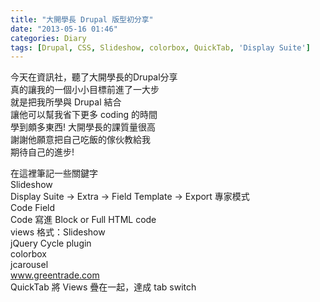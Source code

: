 ```yaml
---
title: "大開學長 Drupal 版型初分享"
date: "2013-05-16 01:46"
categories: Diary
tags: [Drupal, CSS, Slideshow, colorbox, QuickTab, 'Display Suite']
---
```


今天在資訊社，聽了大開學長的Drupal分享  
真的讓我的一個小小目標前進了一大步  
就是把我所學與 Drupal 結合  
讓他可以幫我省下更多 coding 的時間  
學到頗多東西! 大開學長的課質量很高  
謝謝他願意把自己吃飯的傢伙教給我  
期待自己的進步!  

在這裡筆記一些關鍵字  
Slideshow  
Display Suite -> Extra -> Field Template -> Export 專家模式  
Code Field  
Code 寫進 Block or Full HTML code  
views 格式：Slideshow  
jQuery Cycle plugin  
colorbox  
jcarousel  
www.greentrade.com  
QuickTab 將 Views 疊在一起，達成 tab switch  
